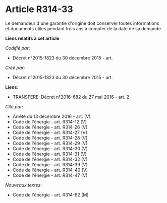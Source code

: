 # Article R314-33

Le demandeur d'une garantie d'origine doit conserver toutes informations et documents utiles pendant trois ans à compter de
la date de sa demande.

**Liens relatifs à cet article**

_Codifié par_:

  - Décret n°2015-1823 du 30 décembre 2015 - art.

_Créé par_:

  - Décret n°2015-1823 du 30 décembre 2015 - art.

**Liens**:

  - TRANSFERE: Décret n°2016-682 du 27 mai 2016 - art. 2

_Cité par_:

  - Arrêté du 13 décembre 2016 - art. (V)
  - Code de l'énergie - art. R314-12 (V)
  - Code de l'énergie - art. R314-26 (V)
  - Code de l'énergie - art. R314-27 (V)
  - Code de l'énergie - art. R314-28 (V)
  - Code de l'énergie - art. R314-29 (V)
  - Code de l'énergie - art. R314-30 (V)
  - Code de l'énergie - art. R314-31 (V)
  - Code de l'énergie - art. R314-32 (V)
  - Code de l'énergie - art. R314-39 (V)
  - Code de l'énergie - art. R314-40 (V)
  - Code de l'énergie - art. R314-47 (V)

_Nouveaux textes_:

  - Code de l'énergie - art. R314-62 (M)
